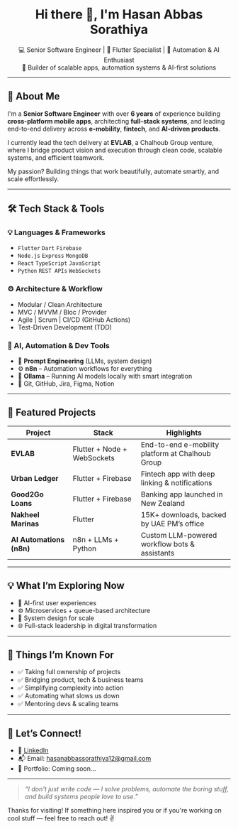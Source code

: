 <h1 align="center">Hi there 👋, I'm Hasan Abbas Sorathiya</h1>

<p align="center">
  💻 Senior Software Engineer | 📱 Flutter Specialist | 🧠 Automation & AI Enthusiast<br/>
  🚀 Builder of scalable apps, automation systems & AI-first solutions
</p>

---

## 🚀 About Me

I'm a **Senior Software Engineer** with over **6 years** of experience building **cross-platform mobile apps**, architecting **full-stack systems**, and leading end-to-end delivery across **e-mobility**, **fintech**, and **AI-driven products**.

I currently lead the tech delivery at **EVLAB**, a Chalhoub Group venture, where I bridge product vision and execution through clean code, scalable systems, and efficient teamwork.

My passion? Building things that work beautifully, automate smartly, and scale effortlessly.

---

## 🛠️ Tech Stack & Tools

### 💡 Languages & Frameworks
- `Flutter` `Dart` `Firebase`
- `Node.js` `Express` `MongoDB`
- `React` `TypeScript` `JavaScript`
- `Python` `REST APIs` `WebSockets`

### ⚙️ Architecture & Workflow
- Modular / Clean Architecture
- MVC / MVVM / Bloc / Provider
- Agile | Scrum | CI/CD (GitHub Actions)
- Test-Driven Development (TDD)

### 🤖 AI, Automation & Dev Tools
- 🧠 **Prompt Engineering** (LLMs, system design)
- ⚙️ **n8n** – Automation workflows for everything
- 💬 **Ollama** – Running AI models locally with smart integration
- 🔧 Git, GitHub, Jira, Figma, Notion

---

## 📌 Featured Projects

| Project                  | Stack                        | Highlights                                        |
|--------------------------|------------------------------|---------------------------------------------------|
| **EVLAB**                | Flutter + Node + WebSockets  | End-to-end e-mobility platform at Chalhoub Group |
| **Urban Ledger**         | Flutter + Firebase           | Fintech app with deep linking & notifications     |
| **Good2Go Loans**        | Flutter + Firebase           | Banking app launched in New Zealand               |
| **Nakheel Marinas**      | Flutter                      | 15K+ downloads, backed by UAE PM’s office         |
| **AI Automations (n8n)** | n8n + LLMs + Python           | Custom LLM-powered workflow bots & assistants     |

---

## 💡 What I’m Exploring Now

- 🤖 AI-first user experiences  
- ⚙️ Microservices + queue-based architecture  
- 🧩 System design for scale  
- 🌐 Full-stack leadership in digital transformation  

---

## 🌟 Things I’m Known For

- ✅ Taking full ownership of projects  
- ✅ Bridging product, tech & business teams  
- ✅ Simplifying complexity into action  
- ✅ Automating what slows us down  
- ✅ Mentoring devs & scaling teams

---

## 🤝 Let’s Connect!

- 🔗 [LinkedIn](https://www.linkedin.com/in/hasanabbassorathiya)  
- 📬 Email: hasanabbassorathiya12@gmail.com  
- 🧠 Portfolio: Coming soon…

---

> _“I don't just write code — I solve problems, automate the boring stuff, and build systems people love to use.”_

Thanks for visiting! If something here inspired you or if you're working on cool stuff — feel free to reach out! ✌️
